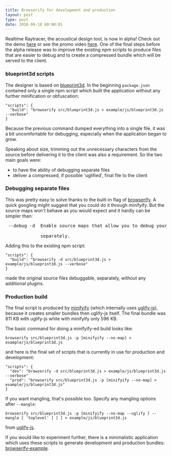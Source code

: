 ```yaml
---
title: Browserify for development and production
layout: post
type: post
date: 2016-09-18 00:00:01
---
```


Realtime Raytracer, the acoustical design tool, is now in alpha! Check out the demo
[here](http://bp3dbt2d-env.us-east-1.elasticbeanstalk.com) or
see the promo video [here](http://bp3dbt2d-env.us-east-1.elasticbeanstalk.com). One of the final steps before
the alpha release was to improve the existing npm scripts to produce files that are easier to debug and to create
a compressed bundle which will be served to the client.

### blueprint3d scripts

The designer is based on [blueprint3d](https://github.com/furnishup/blueprint3d).
In the beginning <code>package.json</code> contained only a single npm script which built the application without
any further minification or obfuscation:

<pre><code>"scripts": {
  "build": "browserify src/blueprint3d.js > example/js/blueprint3d.js --verbose"
}</code></pre>

Because the previous command dumped everything into a single file, it was a bit uncomfortable for
debugging, especially when the application began to grow.

Speaking about size, trimming out the unnecessary characters from the source before delivering it to the client
was also a requirement. So the two main goals were:

* to have the ability of debugging separate files
* deliver a compressed, if possible 'uglified', final file to the client

### Debugging separate files

This was pretty easy to solve thanks to the built-in flag of [browserify](https://github.com/substack/node-browserify#usage).
A quick googling might suggest that you could do it through minifyify.
But the source maps won't behave as you would expect and it hardly can be simpler than:

<pre>
 --debug -d  Enable source maps that allow you to debug your files

             separately.
</pre>

Adding this to the existing npm script:

<pre><code>"scripts": {
  "build": "browserify -d src/blueprint3d.js > example/js/blueprint3d.js --verbose"
}
</code></pre>

made the original source files debuggable, separately, without any additional plugins.

### Production build

The final script is produced by [minifyify](https://github.com/ben-ng/minifyify) (which internally uses
[uglify-js](https://github.com/mishoo/UglifyJS2)), because it creates smaller bundles then uglify-js itself.
The final bundle was 811 KB with uglify-js while with minifyify only 596 KB.

The basic command for doing a minifyify-ed build looks like:

<pre><code>browserify src/blueprint3d.js -p [minifyify --no-map] > example/js/blueprint3d.js
</code></pre>

and here is the final set of scripts that is currently in use for production and development:

<pre><code>"scripts": {
  "dev": "browserify -d src/blueprint3d.js > example/js/blueprint3d.js --verbose"
  "prod": "browserify src/blueprint3d.js -p [minifyify --no-map] > example/js/blueprint3d.js"
}</code></pre>

If you want mangling, that's possible too. Specify any mangling options after <code>--mangle</code>:

<pre><code>browserify src/blueprint3d.js -p [minifyify --no-map --uglify [ --mangle [ 'toplevel' ] ] ] > example/js/blueprint3d.js
</code></pre>

from [uglify-js](https://github.com/mishoo/UglifyJS2#mangler-options).

If you would like to experiment further, there is a minimalistic application which uses these
scripts to generate development and production bundles: [browserify-example](https://github.com/akoskm/browserify-example).